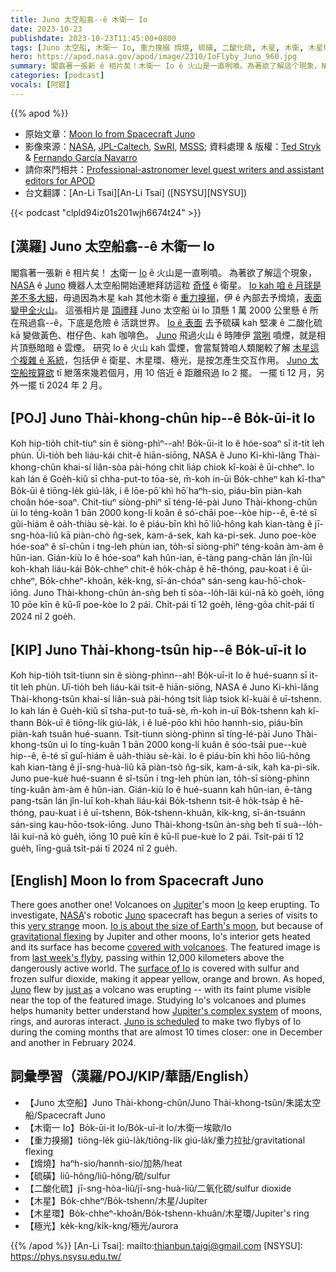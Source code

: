 ```yaml
---
title: Juno 太空船翕--ê 木衛一 Io
date: 2023-10-23
publishdate: 2023-10-23T11:45:00+0800
tags: [Juno 太空船, 木衛一 Io, 重力搝搦 熁燒, 硫磺, 二酸化硫, 木星, 木衛, 木星環, 極光]
hero: https://apod.nasa.gov/apod/image/2310/IoFlyby_Juno_960.jpg
summary: 閣翕著一張新 ê 相片矣！木衛一 Io ê 火山是一直咧噴。為著欲了解這个現象，NASA ê Juno 機器人太空船開始連紲拜訪這粒奇怪 ê 衛星。
categories: [podcast]
vocals: [阿錕]
---
```


{{% apod %}}

- 原始文章：[Moon Io from Spacecraft Juno](https://apod.nasa.gov/apod/ap231023.html)
- 影像來源：[NASA](https://www.nasa.gov/), [JPL-Caltech](https://www.jpl.nasa.gov), [SwRI](https://www.swri.org/), [MSSS](http://www.msss.com/); 資料處理 & 版權：[Ted Stryk](https://twitter.com/tedstryk) & [Fernando García Navarro](mailto:fergarcia@me.com)
- 請你來鬥相共：[Professional-astronomer level guest writers and assistant editors for APOD](https://asterisk.apod.com/viewtopic.php?t=43388)
- 台文翻譯：[An-Li Tsai][An-Li Tsai] ([NSYSU][NSYSU])

{{< podcast "clpld94iz01s201wjh6674t24" >}}

## [漢羅] Juno 太空船翕--ê 木衛一 Io
閣翕著一張新 ê 相片矣！
[木][Jupiter]衛一 [Io][Io] ê 火山是一直咧噴。
為著欲了解這个現象，[NASA][NASA] ê [Juno][Juno 1] 機器人太空船開始連紲拜訪這粒 [奇怪][very strange] ê 衛星。
[Io kah 咱 ê 月球是差不多大細][Io is about the size of Earth's moon]，毋過因為木星 kah 其他木衛 ê [重力搝搦][gravitational flexing]，伊 ê 內部去予熁燒，[表面變甲全火山][covered with volcanoes]。
這張相片是 [頂禮拜][last week's flyby] Juno 太空船 ùi Io 頂懸 1 萬 2000 公里懸 ê 所在飛過翕--ê，下底是危險 ê 活跳世界。
[Io ê 表面][surface of Io] 去予硫磺 kah 堅凍 ê 二酸化硫 kā 變做黃色、柑仔色、kah 咖啡色。
[Juno][Juno 2] 飛過火山 ê 時陣伊 [當咧][just as] 噴煙，就是相片頂懸暗暗 ê 雲煙。
研究 Io ê 火山 kah 雲煙，會當幫贊咱人類閣較了解 [木星這个複雜 ê 系統][Jupiter's complex system]，包括伊 ê 衛星、木星環、極光，是按怎產生交互作用。
[Juno 太空船按算欲][Juno is scheduled] tī 紲落來幾若個月，用 10 倍近 ê 距離飛過 Io 2 擺。
一擺 tī 12 月，另外一擺 tī 2024 年 2 月。

## [POJ] Juno Thài-khong-chûn hip--ê Bo̍k-ūi-it Io
Koh hip-tio̍h chi̍t-tiuⁿ sin ê siòng-phìⁿ--ah!
Bo̍k-ūi-it Io ê hóe-soaⁿ sī it-ti̍t leh phùn.
Ūi-tio̍h beh liáu-kái chit-ê hiān-siōng, NASA ê Juno Ki-khì-lâng Thài-khong-chûn khai-sí liân-sòa pài-hóng chit lia̍p chiok kî-koài ê ūi-chheⁿ.
Io kah lán ê Goe̍h-kiû sī chha-put-to tōa-sè, m̄-koh in-ūi Bo̍k-chheⁿ kah kî-thaⁿ Bo̍k-ūi ê tiōng-le̍k giú-la̍k, i ê lōe-pō͘ khì hō͘ haⁿh-sio, piáu-bīn piàn-kah choân hóe-soaⁿ.
Chit-tiuⁿ siòng-phìⁿ sī téng-lé-pài Juno Thài-khong-chûn ùi Io téng-koân 1 bān 2000 kong-lí koân ê só͘-chāi poe--kòe hip--ê, ē-té sī gûi-hiám ê oa̍h-thiàu sè-kài.
Io ê piáu-bīn khì hō͘ liû-hông kah kian-tàng ê jī-sng-hòa-liû kā piàn-chò n̂g-sek, kam-á-sek, kah ka-pi-sek.
Juno poe-kòe hóe-soaⁿ ê sî-chūn i tng-leh phùn ian, to̍h-sī siòng-phìⁿ téng-koân àm-àm ê hûn-ian.
Gián-kiù Io ê hóe-soaⁿ kah hûn-ian, ē-tàng pang-chān lán jîn-lūi koh-khah liáu-kái Bo̍k-chheⁿ chit-ê ho̍k-cha̍p ê hē-thóng, pau-koat i ê ūi-chheⁿ, Bo̍k-chheⁿ-khoân, ke̍k-kng, sī-án-chóaⁿ sán-seng kau-hō͘-chok-iōng.
Juno Thài-khong-chûn àn-sǹg beh tī sòa--lo̍h-lâi kúi-nā kò goe̍h, iōng 10 pōe kīn ê kū-lî poe-kòe Io 2 pái.
Chi̍t-pái tī 12 goe̍h, lēng-gōa chi̍t-pái tī 2024 nî 2 goe̍h.

## [KIP] Juno Thài-khong-tsûn hip--ê Bo̍k-uī-it Io
Koh hip-tio̍h tsi̍t-tiunn sin ê siòng-phìnn--ah!
Bo̍k-uī-it Io ê hué-suann sī it-ti̍t leh phùn.
Uī-tio̍h beh liáu-kái tsit-ê hiān-siōng, NASA ê Juno Ki-khì-lâng Thài-khong-tsûn khai-sí liân-suà pài-hóng tsit lia̍p tsiok kî-kuài ê uī-tshenn.
Io kah lán ê Gue̍h-kiû sī tsha-put-to tuā-sè, m̄-koh in-uī Bo̍k-tshenn kah kî-thann Bo̍k-uī ê tiōng-li̍k giú-la̍k, i ê luē-pōo khì hōo hannh-sio, piáu-bīn piàn-kah tsuân hué-suann.
Tsit-tiunn siòng-phìnn sī tíng-lé-pài Juno Thài-khong-tsûn uì Io tíng-kuân 1 bān 2000 kong-lí kuân ê sóo-tsāi pue--kuè hip--ê, ē-té sī guî-hiám ê ua̍h-thiàu sè-kài.
Io ê piáu-bīn khì hōo liû-hông kah kian-tàng ê jī-sng-huà-liû kā piàn-tsò n̂g-sik, kam-á-sik, kah ka-pi-sik.
Juno pue-kuè hué-suann ê sî-tsūn i tng-leh phùn ian, to̍h-sī siòng-phìnn tíng-kuân àm-àm ê hûn-ian.
Gián-kiù Io ê hué-suann kah hûn-ian, ē-tàng pang-tsān lán jîn-luī koh-khah liáu-kái Bo̍k-tshenn tsit-ê ho̍k-tsa̍p ê hē-thóng, pau-kuat i ê uī-tshenn, Bo̍k-tshenn-khuân, ki̍k-kng, sī-án-tsuánn sán-sing kau-hōo-tsok-iōng.
Juno Thài-khong-tsûn àn-sǹg beh tī suà--lo̍h-lâi kuí-nā kò gue̍h, iōng 10 puē kīn ê kū-lî pue-kuè Io 2 pái.
Tsi̍t-pái tī 12 gue̍h, līng-guā tsi̍t-pái tī 2024 nî 2 gue̍h.

## [English] Moon Io from Spacecraft Juno
There goes another one!
Volcanoes on [Jupiter][Jupiter]'s moon [Io][Io] keep erupting.
To investigate, [NASA][NASA]'s robotic [Juno][Juno 1] spacecraft has begun a series of visits to this [very strange][very strange] moon.
[Io is about the size of Earth's moon][Io is about the size of Earth's moon], but because of [gravitational flexing][gravitational flexing] by Jupiter and other moons, Io's interior gets heated and its surface has become [covered with volcanoes][covered with volcanoes].
The featured image is from [last week's flyby][last week's flyby], passing within 12,000 kilometers above the dangerously active world.
The [surface of Io][surface of Io] is covered with sulfur and frozen sulfur dioxide, making it appear yellow, orange and brown.
As hoped, [Juno][Juno 2] flew by [just as][just as] a volcano was erupting -- with its faint plume visible near the top of the featured image.
Studying Io's volcanoes and plumes helps humanity better understand how [Jupiter's complex system][Jupiter's complex system] of moons, rings, and auroras interact.
[Juno is scheduled][Juno is scheduled] to make two flybys of Io during the coming months that are almost 10 times closer: one in December and another in February 2024.

## 詞彙學習（漢羅/POJ/KIP/華語/English）
- 【Juno 太空船】Juno Thài-khong-chûn/Juno Thài-khong-tsûn/朱諾太空船/Spacecraft Juno
- 【木衛一 Io】Bo̍k-ūi-it Io/Bo̍k-uī-it Io/木衛一埃歐/Io
- 【重力搝搦】tiōng-le̍k giú-la̍k/tiōng-li̍k giú-la̍k/重力拉扯/gravitational flexing
- 【熁燒】haⁿh-sio/hannh-sio/加熱/heat
- 【硫磺】liû-hông/liû-hông/硫/sulfur
- 【二酸化硫】jī-sng-hòa-liû/jī-sng-huà-liû/二氧化硫/sulfur dioxide
- 【木星】Bo̍k-chheⁿ/Bo̍k-tshenn/木星/Jupiter
- 【木星環】Bo̍k-chheⁿ-khoân/Bo̍k-tshenn-khuân/木星環/Jupiter's ring
- 【極光】ke̍k-kng/ki̍k-kng/極光/aurora

{{% /apod %}}
[An-Li Tsai]: mailto:thianbun.taigi@gmail.com
[NSYSU]: https://phys.nsysu.edu.tw/

[copyright]: https://apod.nasa.gov/apod/fap/lib/about_apod.html#srapply
[License]: https://creativecommons.org/licenses/by/2.0/

[Jupiter]:https://science.nasa.gov/jupiter/
[Io]:https://en.wikipedia.org/wiki/Io_(moon)
[NASA]:https://www.nasa.gov/about/
[Juno 1]:https://www.jpl.nasa.gov/missions/juno
[very strange]:https://www.intermountainpet.com/hubfs/Blog_Images/Dogs-tilting-their-heads.jpg
[Io is about the size of Earth's moon]:https://planetary.s3.amazonaws.com/web/assets/pictures/20130619_solar-system-major-moons-by-location-withtext.jpg
[gravitational flexing]:https://en.wikipedia.org/wiki/Volcanism_on_Io#Heat_source
[covered with volcanoes]:https://apod.nasa.gov/apod/astropix.htmlap110522.html
[last week's flyby]:https://youtu.be/yJUJmI8YI_E
[surface of Io]:https://apod.nasa.gov/apod/astropix.htmlap221211.html
[Juno 2]:https://science.nasa.gov/mission/juno/
[just as]:https://www.universetoday.com/163766/juno-completes-its-closest-flyby-of-io-yet/
[Jupiter's complex system]:https://apod.nasa.gov/apod/astropix.htmlap220830.html
[Juno is scheduled]:https://en.wikipedia.org/wiki/Exploration_of_Io#Juno_spacecraft
